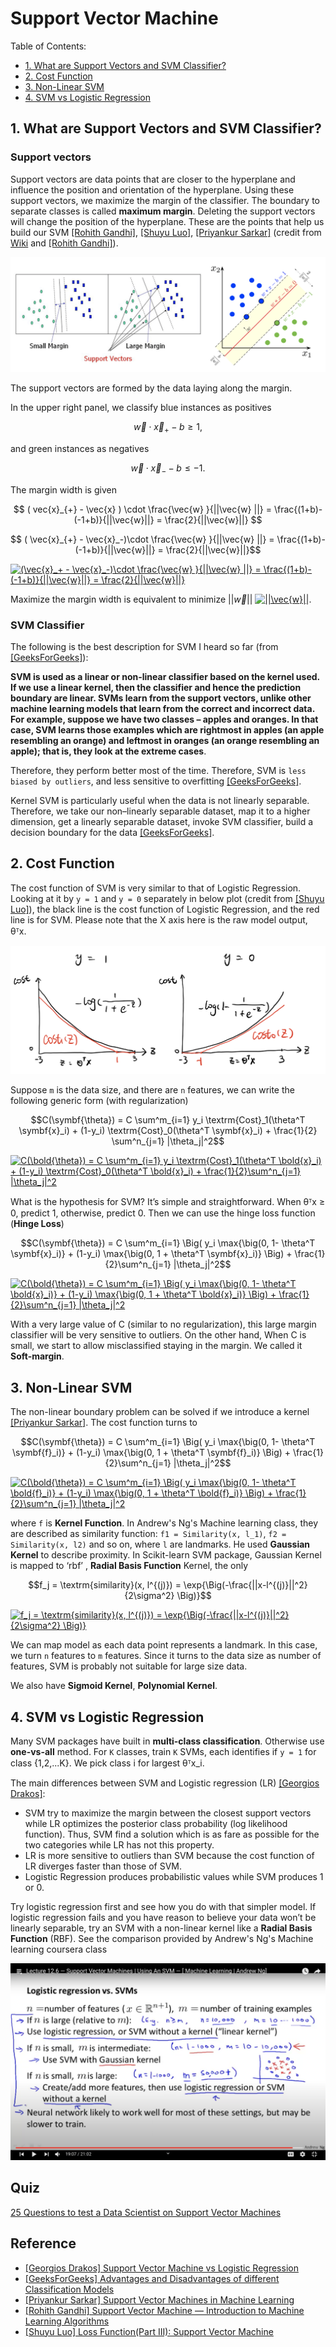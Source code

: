 
# Support Vector Machine

Table of Contents:

* [1. What are Support Vectors and SVM Classifier?](https://github.com/HsiangHung/Machine_Learning_Note/tree/master/Classification/Support%20Vector%20Machine#1-what-are-support-vectors-and-svm-classifier)
* [2. Cost Function](https://github.com/HsiangHung/Machine_Learning_Note/tree/master/Classification/Support%20Vector%20Machine#3-cost-function)
* [3. Non-Linear SVM](https://github.com/HsiangHung/Machine_Learning_Note/tree/master/Classification/Support%20Vector%20Machine#4-non-linear-svm)
* [4. SVM vs Logistic Regression](https://github.com/HsiangHung/Machine_Learning_Note/tree/master/Classification/Support%20Vector%20Machine#5-svm-vs-logistic-regression)



## 1. What are Support Vectors and SVM Classifier?

### Support vectors

Support vectors are data points that are closer to the hyperplane and influence the position and orientation of the hyperplane. Using these support vectors, we maximize the margin of the classifier. The boundary to separate classes is called **maximum margin**. Deleting the support vectors will change the position of the hyperplane. These are the points that help us build our SVM [[Rohith Gandhi]][Support Vector Machine — Introduction to Machine Learning Algorithms], [[Shuyu Luo]][Loss Function(Part III): Support Vector Machine], [[Priyankur Sarkar]][Support Vector Machines in Machine Learning]
(credit from [Wiki](https://en.wikipedia.org/wiki/Support-vector_machine) and [[Rohith Gandhi]][Support Vector Machine — Introduction to Machine Learning Algorithms]).


![support_vectors](images/support_vector.png)

The support vectors are formed by the data laying along the margin.

In the upper right panel, we classify blue instances as positives 

$$\vec{w}\cdot \vec{x}_{+} -b \geq 1,$$

and green instances as negatives 

$$\vec{w}\cdot \vec{x}_{-} -b \leq -1.$$


The margin width is given

$$ ( vec{x}_{+} - \vec{x} ) \cdot \frac{\vec{w} }{||\vec{w} ||} = \frac{(1+b)-(-1+b)}{||\vec{w}||} = \frac{2}{||\vec{w}||} $$

$$ ( \vec{x}_{+} - \vec{x}_-)\cdot \frac{\vec{w} }{||\vec{w} ||} = \frac{(1+b)-(-1+b)}{||\vec{w}||} = \frac{2}{||\vec{w}||}$$

<a href="https://www.codecogs.com/eqnedit.php?latex=(\vec{x}_&plus;&space;-&space;\vec{x}_-)\cdot&space;\frac{\vec{w}&space;}{||\vec{w}&space;||}&space;=&space;\frac{(1&plus;b)-(-1&plus;b)}{||\vec{w}||}&space;=&space;\frac{2}{||\vec{w}||}" target="_blank"><img src="https://latex.codecogs.com/gif.latex?(\vec{x}_&plus;&space;-&space;\vec{x}_-)\cdot&space;\frac{\vec{w}&space;}{||\vec{w}&space;||}&space;=&space;\frac{(1&plus;b)-(-1&plus;b)}{||\vec{w}||}&space;=&space;\frac{2}{||\vec{w}||}" title="(\vec{x}_+ - \vec{x}_-)\cdot \frac{\vec{w} }{||\vec{w} ||} = \frac{(1+b)-(-1+b)}{||\vec{w}||} = \frac{2}{||\vec{w}||}" /></a>

Maximize the margin width is equivalent to minimize $||\vec{w}||$ <a href="https://www.codecogs.com/eqnedit.php?latex=||\vec{w}||" target="_blank"><img src="https://latex.codecogs.com/gif.latex?||\vec{w}||" title="||\vec{w}||" /></a>.

### SVM Classifier

The following is the best description for SVM I heard so far (from [[GeeksForGeeks]][Advantages and Disadvantages of different Classification Models]):


**SVM is used as a linear or non-linear classifier based on the kernel used. If we use a linear kernel, then the classifier and hence the prediction boundary are linear. SVMs **learn from the support vectors**, unlike other machine learning models that learn from the correct and incorrect data. For example, suppose we have two classes – apples and oranges. In that case, SVM learns those examples which are rightmost in apples (an apple resembling an orange) and leftmost in oranges (an orange resembling an apple); that is, they look at the extreme cases**.


Therefore, they perform better most of the time. Therefore, SVM is `less biased by outliers`, and less sensitive to overfitting [[GeeksForGeeks]][Advantages and Disadvantages of different Classification Models].

Kernel SVM is particularly useful when the data is not linearly separable. Therefore, we take our non–linearly separable dataset, map it to a higher dimension, get a linearly separable dataset, invoke SVM classifier, build a decision boundary for the data [[GeeksForGeeks]][Advantages and Disadvantages of different Classification Models].

## 2. Cost Function

The cost function of SVM is very similar to that of Logistic Regression. Looking at it by `y = 1` and `y = 0` separately in below plot (credit from [[Shuyu Luo]][Loss Function(Part III): Support Vector Machine]), the black line is the cost function of Logistic Regression, and the red line is for SVM. Please note that the X axis here is the raw model output, θᵀx. 

![cost_function](images/cost_function.png)

Suppose `m` is the data size, and there are `n` features, we can write the following generic form (with regularization)

$$C(\symbf{\theta}) = C \sum^m_{i=1} y_i \textrm{Cost}_1(\theta^T \symbf{x}_i) + (1-y_i) \textrm{Cost}_0(\theta^T \symbf{x}_i) + \frac{1}{2} \sum^n_{j=1} |\theta_j|^2$$

<a href="https://www.codecogs.com/eqnedit.php?latex=C(\bold{\theta})&space;=&space;C&space;\sum^m_{i=1}&space;y_i&space;\textrm{Cost}_1(\theta^T&space;\bold{x}_i)&space;&plus;&space;(1-y_i)&space;\textrm{Cost}_0(\theta^T&space;\bold{x}_i)&space;&plus;&space;\frac{1}{2}\sum^n_{j=1}&space;|\theta_j|^2" target="_blank"><img src="https://latex.codecogs.com/gif.latex?C(\bold{\theta})&space;=&space;C&space;\sum^m_{i=1}&space;y_i&space;\textrm{Cost}_1(\theta^T&space;\bold{x}_i)&space;&plus;&space;(1-y_i)&space;\textrm{Cost}_0(\theta^T&space;\bold{x}_i)&space;&plus;&space;\frac{1}{2}\sum^n_{j=1}&space;|\theta_j|^2" title="C(\bold{\theta}) = C \sum^m_{i=1} y_i \textrm{Cost}_1(\theta^T \bold{x}_i) + (1-y_i) \textrm{Cost}_0(\theta^T \bold{x}_i) + \frac{1}{2}\sum^n_{j=1} |\theta_j|^2" /></a>

What is the hypothesis for SVM? It’s simple and straightforward. When θᵀx ≥ 0, predict 1, otherwise, predict 0. Then we can use the hinge loss function (**Hinge Loss**)

$$C(\symbf{\theta}) = C \sum^m_{i=1} \Big( y_i \max{\big(0, 1- \theta^T \symbf{x}_i)} + (1-y_i) \max{\big(0, 1 + \theta^T \symbf{x}_i)} \Big) + \frac{1}{2}\sum^n_{j=1} |\theta_j|^2$$

<a href="https://www.codecogs.com/eqnedit.php?latex=C(\bold{\theta})&space;=&space;C&space;\sum^m_{i=1}&space;\Big(&space;y_i&space;\max{\big(0,&space;1-&space;\theta^T&space;\bold{x}_i)}&space;&plus;&space;(1-y_i)&space;\max{\big(0,&space;1&space;&plus;&space;\theta^T&space;\bold{x}_i)}&space;\Big)&space;&plus;&space;\frac{1}{2}\sum^n_{j=1}&space;|\theta_j|^2" target="_blank"><img src="https://latex.codecogs.com/gif.latex?C(\bold{\theta})&space;=&space;C&space;\sum^m_{i=1}&space;\Big(&space;y_i&space;\max{\big(0,&space;1-&space;\theta^T&space;\bold{x}_i)}&space;&plus;&space;(1-y_i)&space;\max{\big(0,&space;1&space;&plus;&space;\theta^T&space;\bold{x}_i)}&space;\Big)&space;&plus;&space;\frac{1}{2}\sum^n_{j=1}&space;|\theta_j|^2" title="C(\bold{\theta}) = C \sum^m_{i=1} \Big( y_i \max{\big(0, 1- \theta^T \bold{x}_i)} + (1-y_i) \max{\big(0, 1 + \theta^T \bold{x}_i)} \Big) + \frac{1}{2}\sum^n_{j=1} |\theta_j|^2" /></a>

With a very large value of C (similar to no regularization), this large margin classifier will be very sensitive to outliers. On the other hand, When C is small, we start to allow misclassified staying in the margin. We called it **Soft-margin**.


## 3. Non-Linear SVM

The non-linear boundary problem can be solved if we introduce a kernel [[Priyankur Sarkar]][Support Vector Machines in Machine Learning]. The cost function turns to 

$$C(\symbf{\theta}) = C \sum^m_{i=1} \Big( y_i \max{\big(0, 1- \theta^T \symbf{f}_i)} + (1-y_i) \max{\big(0, 1 + \theta^T \symbf{f}_i)} \Big) + \frac{1}{2}\sum^n_{j=1} |\theta_j|^2$$

<a href="https://www.codecogs.com/eqnedit.php?latex=C(\bold{\theta})&space;=&space;C&space;\sum^m_{i=1}&space;\Big(&space;y_i&space;\max{\big(0,&space;1-&space;\theta^T&space;\bold{f}_i)}&space;&plus;&space;(1-y_i)&space;\max{\big(0,&space;1&space;&plus;&space;\theta^T&space;\bold{f}_i)}&space;\Big)&space;&plus;&space;\frac{1}{2}\sum^n_{j=1}&space;|\theta_j|^2" target="_blank"><img src="https://latex.codecogs.com/gif.latex?C(\bold{\theta})&space;=&space;C&space;\sum^m_{i=1}&space;\Big(&space;y_i&space;\max{\big(0,&space;1-&space;\theta^T&space;\bold{f}_i)}&space;&plus;&space;(1-y_i)&space;\max{\big(0,&space;1&space;&plus;&space;\theta^T&space;\bold{f}_i)}&space;\Big)&space;&plus;&space;\frac{1}{2}\sum^n_{j=1}&space;|\theta_j|^2" title="C(\bold{\theta}) = C \sum^m_{i=1} \Big( y_i \max{\big(0, 1- \theta^T \bold{f}_i)} + (1-y_i) \max{\big(0, 1 + \theta^T \bold{f}_i)} \Big) + \frac{1}{2}\sum^n_{j=1} |\theta_j|^2" /></a>

where `f` is **Kernel Function**. In Andrew's Ng's Machine learning class, they are described as similarity function: `f1 = Similarity(x, l_1)`, `f2 = Similarity(x, l2)` and so on, where `l` are landmarks. He used **Gaussian Kernel** to describe proximity. In Scikit-learn SVM package, Gaussian Kernel is mapped to ‘rbf’ , **Radial Basis Function** Kernel, the only

$$f_j = \textrm{similarity}(x, l^{(j)}) = \exp{\Big(-\frac{||x-l^{(j)}||^2}{2\sigma^2} \Big)}$$

<a href="https://www.codecogs.com/eqnedit.php?latex=f_j&space;=&space;\textrm{similarity}(x,&space;l^{(j)})&space;=&space;\exp{\Big(-\frac{||x-l^{(j)}||^2}{2\sigma^2}&space;\Big)}" target="_blank"><img src="https://latex.codecogs.com/gif.latex?f_j&space;=&space;\textrm{similarity}(x,&space;l^{(j)})&space;=&space;\exp{\Big(-\frac{||x-l^{(j)}||^2}{2\sigma^2}&space;\Big)}" title="f_j = \textrm{similarity}(x, l^{(j)}) = \exp{\Big(-\frac{||x-l^{(j)}||^2}{2\sigma^2} \Big)}" /></a>


We can map model as each data point represents a landmark. In this case, we turn `n` features to `m` features.
Since it turns to the data size as number of features, SVM is probably not suitable for large size data.

We also have **Sigmoid Kernel**, **Polynomial Kernel**.


## 4. SVM vs Logistic Regression

Many SVM packages have built in **multi-class classification**. Otherwise use **one-vs-all** method. For `K` classes, train `K` SVMs, each identifies if `y = 1` for class {1,2,...K}. We pick class i for largest θᵀx_i.


The main differences between SVM and Logistic regression (LR) [[Georgios Drakos]][Support Vector Machine vs Logistic Regression]:

* SVM try to maximize the margin between the closest support vectors while LR optimizes the posterior class probability (log likelihood function). Thus, SVM find a solution which is as fare as possible for the two categories while LR has not this property.
* LR is more sensitive to outliers than SVM because the cost function of LR diverges faster than those of SVM.
* Logistic Regression produces probabilistic values while SVM produces 1 or 0.


Try logistic regression first and see how you do with that simpler model. If logistic regression fails and you have reason to believe your data won’t be linearly separable, try an SVM with a non-linear kernel like a **Radial Basis Function** (RBF). See the comparison provided by Andrew's Ng's Machine learning coursera class

![LR_vs_SVM](images/LR_vs_SVM.png)





## Quiz

[25 Questions to test a Data Scientist on Support Vector Machines](https://www.analyticsvidhya.com/blog/2017/10/svm-skilltest/)







## Reference

* [Support Vector Machine vs Logistic Regression]: https://www.knowledgehut.com/blog/data-science/support-vector-machines-in-machine-learning
[[Georgios Drakos] Support Vector Machine vs Logistic Regression](https://www.knowledgehut.com/blog/data-science/support-vector-machines-in-machine-learning)
* [Advantages and Disadvantages of different Classification Models]: https://www.geeksforgeeks.org/advantages-and-disadvantages-of-different-classification-models/
[[GeeksForGeeks] Advantages and Disadvantages of different Classification Models](https://www.geeksforgeeks.org/advantages-and-disadvantages-of-different-classification-models/)
* [Support Vector Machines in Machine Learning]: https://www.knowledgehut.com/blog/data-science/support-vector-machines-in-machine-learning
[[Priyankur Sarkar] Support Vector Machines in Machine Learning](https://www.knowledgehut.com/blog/data-science/support-vector-machines-in-machine-learning)
* [Support Vector Machine — Introduction to Machine Learning Algorithms]: https://towardsdatascience.com/support-vector-machine-introduction-to-machine-learning-algorithms-934a444fca47
[[Rohith Gandhi] Support Vector Machine — Introduction to Machine Learning Algorithms](https://towardsdatascience.com/support-vector-machine-introduction-to-machine-learning-algorithms-934a444fca47)
* [Loss Function(Part III): Support Vector Machine]: https://towardsdatascience.com/optimization-loss-function-under-the-hood-part-iii-5dff33fa015d
[[Shuyu Luo] Loss Function(Part III): Support Vector Machine](https://towardsdatascience.com/optimization-loss-function-under-the-hood-part-iii-5dff33fa015d)

